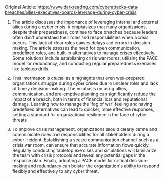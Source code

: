 Original Article: https://www.darkreading.com/cyberattacks-data-breaches/allies-executives-boards-leverage-during-cyber-crisis

1) The article discusses the importance of leveraging internal and external allies during a cyber crisis. It emphasizes that many organizations, despite their preparedness, continue to face breaches because leaders often don't understand their roles and responsibilities when a crisis occurs. This lack of clear roles causes delays and errors in decision-making. The article stresses the need for open communication, predefined roles, and built-in alternatives to manage crises effectively. Some solutions include establishing crisis war rooms, utilizing the PACE model for redundancy, and conducting regular preparedness exercises like tabletop drills.

2) This information is crucial as it highlights that even well-prepared organizations struggle during cyber crises due to unclear roles and lack of timely decision-making. The emphasis on using allies, communication, and pre-emptive planning can significantly reduce the impact of a breach, both in terms of financial loss and reputational damage. Learning how to manage the 'fog of war' feeling and having predefined alternatives can lead to quicker, more effective responses, setting a standard for organizational resilience in the face of cyber threats.

3) To improve crisis management, organizations should clearly define and communicate roles and responsibilities for all stakeholders during a cyber incident. Establishing a secure communication channel, such as a crisis war room, can ensure that accurate information flows quickly. Regularly conducting tabletop exercises and simulations will familiarize the team with crisis protocols and reveal any potential gaps in the response plan. Finally, adopting a PACE model for critical decision-making and redundancy can bolster the organization's ability to respond flexibly and effectively to any cyber threat.